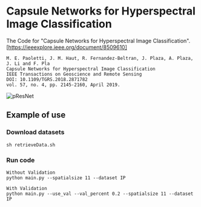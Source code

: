 # Capsule Networks for Hyperspectral Image Classification
The Code for "Capsule Networks for Hyperspectral Image Classification". [https://ieeexplore.ieee.org/document/8509610]
```
M. E. Paoletti, J. M. Haut, R. Fernandez-Beltran, J. Plaza, A. Plaza, J. Li and F. Pla
Capsule Networks for Hyperspectral Image Classification
IEEE Transactions on Geoscience and Remote Sensing
DOI: 10.1109/TGRS.2018.2871782
vol. 57, no. 4, pp. 2145-2160, April 2019.
```

![pResNet](https://github.com/mhaut/CapsNet-HSI/blob/master/images/bottleneck.png)



## Example of use
### Download datasets

```
sh retrieveData.sh
```

### Run code

```
Without Validation
python main.py --spatialsize 11 --dataset IP

With Validation
python main.py --use_val --val_percent 0.2 --spatialsize 11 --dataset IP

```
